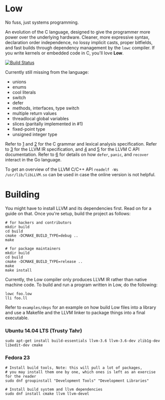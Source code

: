 # Low
No fuss, just systems programming.

An evolution of the C language, designed to give the programmer more power over the underlying hardware. Cleaner, more expressive syntax, declaration order independence, no lossy implicit casts, proper bitfields, and fast builds through dependency management by the `lowc` compiler. If you write kernels or embedded code in C, you'll love **Low**.

[![Build Status](https://travis-ci.org/fabianschuiki/low.svg?branch=master)](https://travis-ci.org/fabianschuiki/low)

Currently still missing from the language:

- unions
- enums
- cool literals
- switch
- defer
- methods, interfaces, type switch
- multiple return values
- threadlocal global variables
- slices (paritally implemented in #1)
- fixed-point type
- unsigned integer type

Refer to [1] and [2] for the C grammar and lexical analysis specification. Refer to [3] for the LLVM IR specification, and [4] and [5] for the LLVM C API documentation. Refer to [6] for details on how `defer`, `panic`, and `recover` interact in the Go language.

To get an overview of the LLVM C/C++ API `readelf -Ws /usr/lib/libLLVM.so` can be used in case the online version is not helpful.

[1]: http://www.quut.com/c/ANSI-C-grammar-y-2011.html
[2]: http://www.quut.com/c/ANSI-C-grammar-l-2011.html
[3]: http://llvm.org/docs/LangRef.html
[4]: http://llvm.org/doxygen/
[5]: http://llvm.org/docs/doxygen/html/group__LLVMCCoreInstructionBuilder.html
[6]: http://blog.golang.org/defer-panic-and-recover
[7]: https://github.com/golang/go/issues/12711#issuecomment-142338246



# Building

You might have to install LLVM and its dependencies first. Read on for a guide on that. Once you're setup, build the project as follows:

	# for hackers and contributors
	mkdir build
	cd build
	cmake -DCMAKE_BUILD_TYPE=debug ..
	make

	# for package maintainers
	mkdir build
	cd build
	cmake -DCMAKE_BUILD_TYPE=release ..
	make
	make install

Currently, the Low compiler only produces LLVM IR rather than native machine code. To build and run a program written in Low, do the following:

	lowc foo.low
	lli foo.ll

Refer to `examples/deps` for an example on how build Low files into a library and use a Makefile and the LLVM linker to package things into a final executable.


### Ubuntu 14.04 LTS (Trusty Tahr)

	sudo apt-get install build-essentials llvm-3.6 llvm-3.6-dev zlib1g-dev libedit-dev cmake

### Fedora 23

	# Install build tools, Note: this will pull a lot of packages,
	# you may install them one by one, which ones is left as an exercise for the reader
	sudo dnf groupinstall "Development Tools" "Development Libraries"

	# Install build system and llvm dependencies
	sudo dnf install cmake llvm llvm-devel
